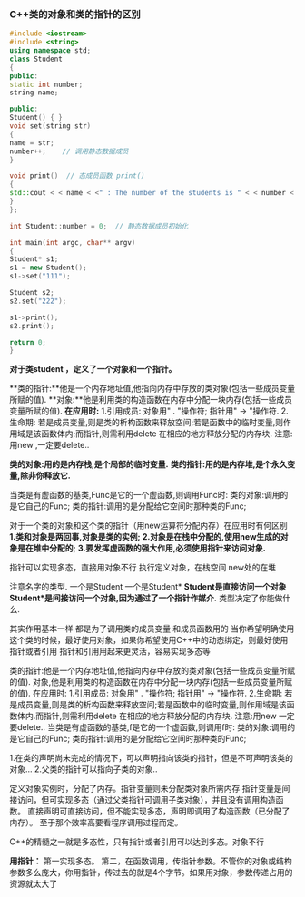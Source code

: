 ### C++类的对象和类的指针的区别

```c++
#include <iostream> 
#include <string> 
using namespace std; 
class Student 
{ 
public: 
static int number;  
string name; 

public: 
Student() { } 
void set(string str) 
{ 
name = str; 
number++;    // 调用静态数据成员 
} 

void print()  // 态成员函数 print() 
{ 
std::cout < < name < <" : The number of the students is " < < number < < " numbers." < < std::endl; // 调用静态数据成员 
} 
}; 

int Student::number = 0;  // 静态数据成员初始化 

int main(int argc, char** argv) 
{ 
Student* s1; 
s1 = new Student(); 
s1->set("111"); 

Student s2; 
s2.set("222"); 

s1->print(); 
s2.print(); 

return 0; 
}
```

**对于类student ，定义了一个对象和一个指针。**

**类的指针:**他是一个内存地址值,他指向内存中存放的类对象(包括一些成员变量所赋的值).
**对象:**他是利用类的构造函数在内存中分配一块内存(包括一些成员变量所赋的值).
**在应用时:**
1.引用成员: 对象用" . "操作符; 指针用" -> "操作符.
2.生命期: 若是成员变量,则是类的析构函数来释放空间;若是函数中的临时变量,则作用域是该函数体内;而指针,则需利用delete 在相应的地方释放分配的内存块.
注意:用new ,一定要delete..

**类的对象:用的是内存栈,是个局部的临时变量.**
**类的指针:用的是内存堆,是个永久变量,除非你释放它.**


当类是有虚函数的基类,Func是它的一个虚函数,则调用Func时:
类的对象:调用的是它自己的Func;
类的指针:调用的是分配给它空间时那种类的Func;

对于一个类的对象和这个类的指针（用new运算符分配内存）在应用时有何区别
**1.类和对象是两回事,对象是类的实例;**
**2.对象是在栈中分配的,使用new生成的对象是在堆中分配的;**
**3.要发挥虚函数的强大作用,必须使用指针来访问对象.**

指针可以实现多态，直接用对象不行
执行定义对象，在栈空间
new处的在堆

注意名字的类型.
一个是Student
一个是Student*
**Student是直接访问一个对象**
**Student\*是间接访问一个对象,因为通过了一个指针作媒介.**
类型决定了你能做什么.

其实作用基本一样 都是为了调用类的成员变量 和成员函数用的
当你希望明确使用这个类的时候，最好使用对象，如果你希望使用C++中的动态绑定，则最好使用指针或者引用
指针和引用用起来更灵活，容易实现多态等

类的指针:他是一个内存地址值,他指向内存中存放的类对象(包括一些成员变量所赋的值).
对象,他是利用类的构造函数在内存中分配一块内存(包括一些成员变量所赋的值).
在应用时:
1.引用成员: 对象用" . "操作符; 指针用" -> "操作符.
2.生命期: 若是成员变量,则是类的析构函数来释放空间;若是函数中的临时变量,则作用域是该函数体内.而指针,则需利用delete 在相应的地方释放分配的内存块.
注意:用new 一定要delete..
当类是有虚函数的基类,f是它的一个虚函数,则调用f时:
类的对象:调用的是它自己的Func;
类的指针:调用的是分配给它空间时那种类的Func;

1.在类的声明尚未完成的情况下，可以声明指向该类的指针，但是不可声明该类的对象...
2.父类的指针可以指向子类的对象..

定义对象实例时，分配了内存。指针变量则未分配类对象所需内存
指针变量是间接访问，但可实现多态（通过父类指针可调用子类对象），并且没有调用构造函数。
直接声明可直接访问，但不能实现多态，声明即调用了构造函数（已分配了内存）。
至于那个效率高要看程序调用过程而定。

C++的精髓之一就是多态性，只有指针或者引用可以达到多态。对象不行

**用指针：**
第一实现多态。
第二，在函数调用，传指针参数。不管你的对象或结构参数多么庞大，你用指针，传过去的就是4个字节。如果用对象，参数传递占用的资源就太大了